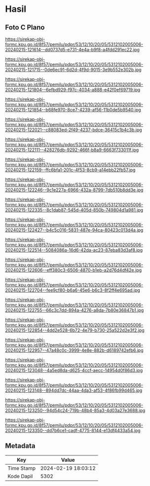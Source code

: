 # Hasil

## Foto C Plano

https://sirekap-obj-formc.kpu.go.id/8f57/pemilu/pdpr/53/12/10/20/05/5312102005006-20240215-121614--dd0737d5-e731-4e4a-b9f8-a4fdd291ec22.jpg

https://sirekap-obj-formc.kpu.go.id/8f57/pemilu/pdpr/53/12/10/20/05/5312102005006-20240215-121715--0de6ec91-6d2d-4f9d-9015-3e9b552e302b.jpg

https://sirekap-obj-formc.kpu.go.id/8f57/pemilu/pdpr/53/12/10/20/05/5312102005006-20240215-121804--6efbd929-f97c-4034-a888-e42f0ef69719.jpg

https://sirekap-obj-formc.kpu.go.id/8f57/pemilu/pdpr/53/12/10/20/05/5312102005006-20240215-121854--b68fe970-8ce7-4239-af56-11b0de5b9540.jpg

https://sirekap-obj-formc.kpu.go.id/8f57/pemilu/pdpr/53/12/10/20/05/5312102005006-20240215-122021--c88083ed-2f49-4237-bdce-36415c1b4c3b.jpg

https://sirekap-obj-formc.kpu.go.id/8f57/pemilu/pdpr/53/12/10/20/05/5312102005006-20240215-122111--428276db-9292-466f-b8a9-6663f733011f.jpg

https://sirekap-obj-formc.kpu.go.id/8f57/pemilu/pdpr/53/12/10/20/05/5312102005006-20240215-122159--ffc6bfa1-201c-4f53-8cb9-a14ebb22fb57.jpg

https://sirekap-obj-formc.kpu.go.id/8f57/pemilu/pdpr/53/12/10/20/05/5312102005006-20240215-122246--9c1e227a-6966-432a-8799-7db510b8dd3e.jpg

https://sirekap-obj-formc.kpu.go.id/8f57/pemilu/pdpr/53/12/10/20/05/5312102005006-20240215-122335--8c1dab87-545d-405d-850b-749804d1a981.jpg

https://sirekap-obj-formc.kpu.go.id/8f57/pemilu/pdpr/53/12/10/20/05/5312102005006-20240215-122427--b4c5c016-5831-487e-94ca-80423c013d4a.jpg

https://sirekap-obj-formc.kpu.go.id/8f57/pemilu/pdpr/53/12/10/20/05/5312102005006-20240215-122514--5084086a-16d6-42da-ac23-87eba83d3af8.jpg

https://sirekap-obj-formc.kpu.go.id/8f57/pemilu/pdpr/53/12/10/20/05/5312102005006-20240215-122606--eff380c3-6506-4870-b1eb-a2d76d4df42e.jpg

https://sirekap-obj-formc.kpu.go.id/8f57/pemilu/pdpr/53/12/10/20/05/5312102005006-20240215-122704--fee9cf80-b6a6-45e6-b6c3-8f2ff4e695ad.jpg

https://sirekap-obj-formc.kpu.go.id/8f57/pemilu/pdpr/53/12/10/20/05/5312102005006-20240215-122755--66c3c7dd-894a-4276-a8da-7b80e36847b1.jpg

https://sirekap-obj-formc.kpu.go.id/8f57/pemilu/pdpr/53/12/10/20/05/5312102005006-20240215-122854--4dd2e528-6b72-4e79-b730-25a522d2e3f2.jpg

https://sirekap-obj-formc.kpu.go.id/8f57/pemilu/pdpr/53/12/10/20/05/5312102005006-20240215-122957--47a48c0c-3999-4e8e-882b-d6189742efb6.jpg

https://sirekap-obj-formc.kpu.go.id/8f57/pemilu/pdpr/53/12/10/20/05/5312102005006-20240215-123048--4a5ed8da-d625-4ccf-aecc-14954d0f86d3.jpg

https://sirekap-obj-formc.kpu.go.id/8f57/pemilu/pdpr/53/12/10/20/05/5312102005006-20240215-123148--894dd7dc-44aa-4da3-af53-4f86fb99d465.jpg

https://sirekap-obj-formc.kpu.go.id/8f57/pemilu/pdpr/53/12/10/20/05/5312102005006-20240215-123250--94d54c24-719b-48b4-85a3-4d03a27e3688.jpg

https://sirekap-obj-formc.kpu.go.id/8f57/pemilu/pdpr/53/12/10/20/05/5312102005006-20240215-123350--dd7b6ce1-cadf-4775-8144-e13df4433a54.jpg


## Metadata

| Key        | Value               |
| ---------- | ------------------- |
| Time Stamp | 2024-02-19 18:03:12 |
| Kode Dapil | 5302                |



